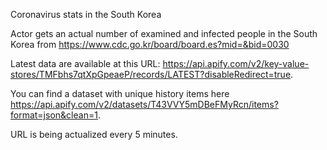 
Coronavirus stats in the South Korea

Actor gets an actual number of examined and infected people in the South Korea from https://www.cdc.go.kr/board/board.es?mid=&bid=0030

Latest data are available at this URL: https://api.apify.com/v2/key-value-stores/TMFbhs7qtXpGpeaeP/records/LATEST?disableRedirect=true.

You can find a dataset with unique history items here https://api.apify.com/v2/datasets/T43VVY5mDBeFMyRcn/items?format=json&clean=1.

URL is being actualized every 5 minutes.

